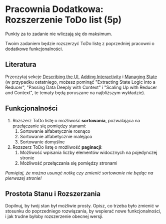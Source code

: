 # Pracownia Dodatkowa: Rozszerzenie ToDo list (5p)

Punkty za to zadanie nie wliczają się do maksimum.

Twoim zadaniem będzie rozszerzyć ToDo listę z poprzedniej pracowni o dodatkowe funkcjonalności.

## Literatura

Przeczytaj sekcje [Describing the UI](https://react.dev/learn/describing-the-ui), [Adding Interactivity](https://react.dev/learn/adding-interactivity) i [Managing State](https://react.dev/learn/managing-state) (w przypadku ostatniego, możesz pominąć "Extracting State Logic into a Reducer", "Passing Data Deeply with Context" i "Scaling Up with Reducer and Context", te tematy będą poruszane na najbliższym wykładzie).

## Funkcjonalności

1. Rozszerz ToDo listę o możliwość **sortowania**, pozwalająca na przełączanie się pomiędzy stanami:
   1. Sortowanie alfabetycznie rosnąco
   1. Sortowanie alfabetycznie malejąco
   1. Sortowanie domyślne
1. Rozszerz ToDo listę o możliwość **paginacji**:
   1. Możliwość wpisania liczby elementów widocznych na pojedynczej stronie
   1. Możliwość przełączania się pomiędzy stronami

_Pamiętaj, że można usunąć notkę czy zmienić sortowanie nie będąc na pierwszej stronie!_

## Prostota Stanu i Rozszerzania

Dopilnuj, by twój stan był możliwie prosty. Opisz, co trzeba było zmienić w stosunku do poprzedniego rozwiązania, by wspierać nowe funkcjonalności, i jak trudne byłoby rozszerzenie obecnej wersji.
